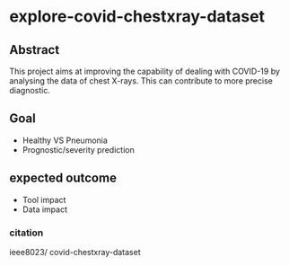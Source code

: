 # explore-covid-chestxray-dataset #
## Abstract ##
 This project aims at improving the capability of dealing with COVID-19 by analysing the data of chest X-rays. This can contribute to more precise diagnostic.
## Goal ##
 - Healthy VS Pneumonia
 - Prognostic/severity prediction 
## expected outcome ##
 - Tool impact
 - Data impact
### citation ###
ieee8023/ covid-chestxray-dataset

